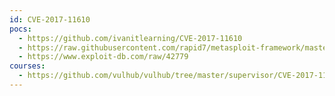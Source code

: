 ```yaml
---
id: CVE-2017-11610
pocs:
  - https://github.com/ivanitlearning/CVE-2017-11610
  - https://raw.githubusercontent.com/rapid7/metasploit-framework/master/modules/exploits/linux/http/supervisor_xmlrpc_exec.rb
  - https://www.exploit-db.com/raw/42779
courses:
  - https://github.com/vulhub/vulhub/tree/master/supervisor/CVE-2017-11610
---
```

